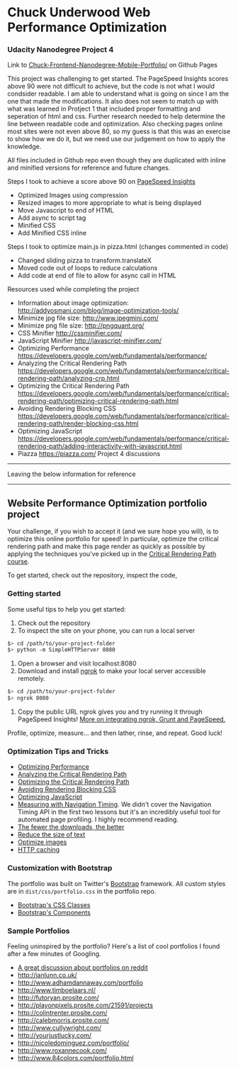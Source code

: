# Chuck Underwood Web Performance Optimization
### Udacity Nanodegree Project 4

Link to [Chuck-Frontend-Nanodegree-Mobile-Portfolio/](http://chillieguy.github.io/Chuck-Frontend-Nanodegree-Mobile-Portfolio/) on Github Pages

This project was challenging to get started.  The PageSpeed Insights scores above 90 were not difficult to achieve, but the code is not what I would condsider readable.  I am able to understand what is going on since I am the one that made the modifications.  It also does not seem to match up with what was learned in Protject 1 that included proper formatting and seperation of html and css.  Further research needed to help determine the line between readable code and optimization.  Also checking pages online most sites were not even above 80, so my guess is that this was an exercise to show how we do it, but we need use our judgement on how to apply the knowledge.

All files included in Github repo even though they are duplicated with inline and minified versions for reference and future changes.

Steps I took to achieve a score above 90 on [PageSpeed Insights](https://developers.google.com/speed/pagespeed/insights/)
* Optimized Images using compression
* Resized images to more appropriate to what is being displayed
* Move Javascript to end of HTML
* Add async to script tag
* Minified CSS
* Add Minified CSS inline

Steps I took to optimize main.js in pizza.html (changes commented in code)
* Changed sliding pizza to transform.translateX
* Moved code out of loops to reduce calculations
* Add code at end of file to allow for async call in HTML

Resources used while completing the project
* Information about image optimization:
http://addyosmani.com/blog/image-optimization-tools/
* Minimize jpg file size:
http://www.jpegmini.com/
* Minimize png file size:
http://pngquant.org/
* CSS Minifier
http://cssminifier.com/
* JavaScript Minifier
http://javascript-minifier.com/
* Optimizing Performance https://developers.google.com/web/fundamentals/performance/
* Analyzing the Critical Rendering Path https://developers.google.com/web/fundamentals/performance/critical-rendering-path/analyzing-crp.html
* Optimizing the Critical Rendering Path https://developers.google.com/web/fundamentals/performance/critical-rendering-path/optimizing-critical-rendering-path.html
* Avoiding Rendering Blocking CSS https://developers.google.com/web/fundamentals/performance/critical-rendering-path/render-blocking-css.html
* Optimizing JavaScript https://developers.google.com/web/fundamentals/performance/critical-rendering-path/adding-interactivity-with-javascript.html
* Piazza https://piazza.com/ Project 4 discussions

***
Leaving the below information for reference
***
## Website Performance Optimization portfolio project

Your challenge, if you wish to accept it (and we sure hope you will), is to optimize this online portfolio for speed! In particular, optimize the critical rendering path and make this page render as quickly as possible by applying the techniques you've picked up in the [Critical Rendering Path course](https://www.udacity.com/course/ud884).

To get started, check out the repository, inspect the code,

### Getting started

Some useful tips to help you get started:

1. Check out the repository
1. To inspect the site on your phone, you can run a local server

  ```bash
  $> cd /path/to/your-project-folder
  $> python -m SimpleHTTPServer 8080
  ```

1. Open a browser and visit localhost:8080
1. Download and install [ngrok](https://ngrok.com/) to make your local server accessible remotely.

  ``` bash
  $> cd /path/to/your-project-folder
  $> ngrok 8080
  ```

1. Copy the public URL ngrok gives you and try running it through PageSpeed Insights! [More on integrating ngrok, Grunt and PageSpeed.](http://www.jamescryer.com/2014/06/12/grunt-pagespeed-and-ngrok-locally-testing/)

Profile, optimize, measure... and then lather, rinse, and repeat. Good luck!

### Optimization Tips and Tricks
* [Optimizing Performance](https://developers.google.com/web/fundamentals/performance/ "web performance")
* [Analyzing the Critical Rendering Path](https://developers.google.com/web/fundamentals/performance/critical-rendering-path/analyzing-crp.html "analyzing crp")
* [Optimizing the Critical Rendering Path](https://developers.google.com/web/fundamentals/performance/critical-rendering-path/optimizing-critical-rendering-path.html "optimize the crp!")
* [Avoiding Rendering Blocking CSS](https://developers.google.com/web/fundamentals/performance/critical-rendering-path/render-blocking-css.html "render blocking css")
* [Optimizing JavaScript](https://developers.google.com/web/fundamentals/performance/critical-rendering-path/adding-interactivity-with-javascript.html "javascript")
* [Measuring with Navigation Timing](https://developers.google.com/web/fundamentals/performance/critical-rendering-path/measure-crp.html "nav timing api"). We didn't cover the Navigation Timing API in the first two lessons but it's an incredibly useful tool for automated page profiling. I highly recommend reading.
* <a href="https://developers.google.com/web/fundamentals/performance/optimizing-content-efficiency/eliminate-downloads.html">The fewer the downloads, the better</a>
* <a href="https://developers.google.com/web/fundamentals/performance/optimizing-content-efficiency/optimize-encoding-and-transfer.html">Reduce the size of text</a>
* <a href="https://developers.google.com/web/fundamentals/performance/optimizing-content-efficiency/image-optimization.html">Optimize images</a>
* <a href="https://developers.google.com/web/fundamentals/performance/optimizing-content-efficiency/http-caching.html">HTTP caching</a>

### Customization with Bootstrap
The portfolio was built on Twitter's <a href="http://getbootstrap.com/">Bootstrap</a> framework. All custom styles are in `dist/css/portfolio.css` in the portfolio repo.

* <a href="http://getbootstrap.com/css/">Bootstrap's CSS Classes</a>
* <a href="http://getbootstrap.com/components/">Bootstrap's Components</a>

### Sample Portfolios

Feeling uninspired by the portfolio? Here's a list of cool portfolios I found after a few minutes of Googling.

* <a href="http://www.reddit.com/r/webdev/comments/280qkr/would_anybody_like_to_post_their_portfolio_site/">A great discussion about portfolios on reddit</a>
* <a href="http://ianlunn.co.uk/">http://ianlunn.co.uk/</a>
* <a href="http://www.adhamdannaway.com/portfolio">http://www.adhamdannaway.com/portfolio</a>
* <a href="http://www.timboelaars.nl/">http://www.timboelaars.nl/</a>
* <a href="http://futoryan.prosite.com/">http://futoryan.prosite.com/</a>
* <a href="http://playonpixels.prosite.com/21591/projects">http://playonpixels.prosite.com/21591/projects</a>
* <a href="http://colintrenter.prosite.com/">http://colintrenter.prosite.com/</a>
* <a href="http://calebmorris.prosite.com/">http://calebmorris.prosite.com/</a>
* <a href="http://www.cullywright.com/">http://www.cullywright.com/</a>
* <a href="http://yourjustlucky.com/">http://yourjustlucky.com/</a>
* <a href="http://nicoledominguez.com/portfolio/">http://nicoledominguez.com/portfolio/</a>
* <a href="http://www.roxannecook.com/">http://www.roxannecook.com/</a>
* <a href="http://www.84colors.com/portfolio.html">http://www.84colors.com/portfolio.html</a>